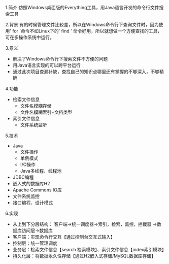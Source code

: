 1.简介
仿照Windows桌面版的Everything工具，用Java语言开发的命令行文件搜索工具

2.背景
有的时候管理文件比较差，所以在Windows命令行下查询文件时，因为使用' for '命令不如Linux下的' find '
命令好用，所以就想做一个方便查找的工具，可在多操作系统中运行。

3.意义
+ 解决了Windows命令行下搜索文件不方便的问题
+ 用Java语言实现的可以跨平台运行
+ 通过此次项目查漏补缺，查找自己的知识点哪里还有掌握的不够深入，不够精确

4.功能
+ 检索文件信息
   + 文件名模糊存储
   + 文件名模糊索引+文档类型
+ 索引文件信息
   + 文件系统监听
   
5.技术
+ Java
   + 文件操作
   + 单例模式
   + I/O操作
   + Java多线程、线程池
+ JDBC编程
+ 嵌入式的数据库H2
+ Apache Commons IO库
+ 文件系统监控
+ 接口编程、设计模式

6.实现
+ 从上到下分层结构： 客户端->统一调度器->索引，检索，监控，拦截器
->数据库访问层->数据库
+ 客户端：实现命令行交互【通过控制台交互式输入】
+ 控制层：统一管理调度
+ 业务层：检索文件信息【search 检索模块】、索引文件信息【index索引模块】
+ 持久化层：将数据永久性存储【通过H2嵌入式存储/MySQL数据库存储】 
